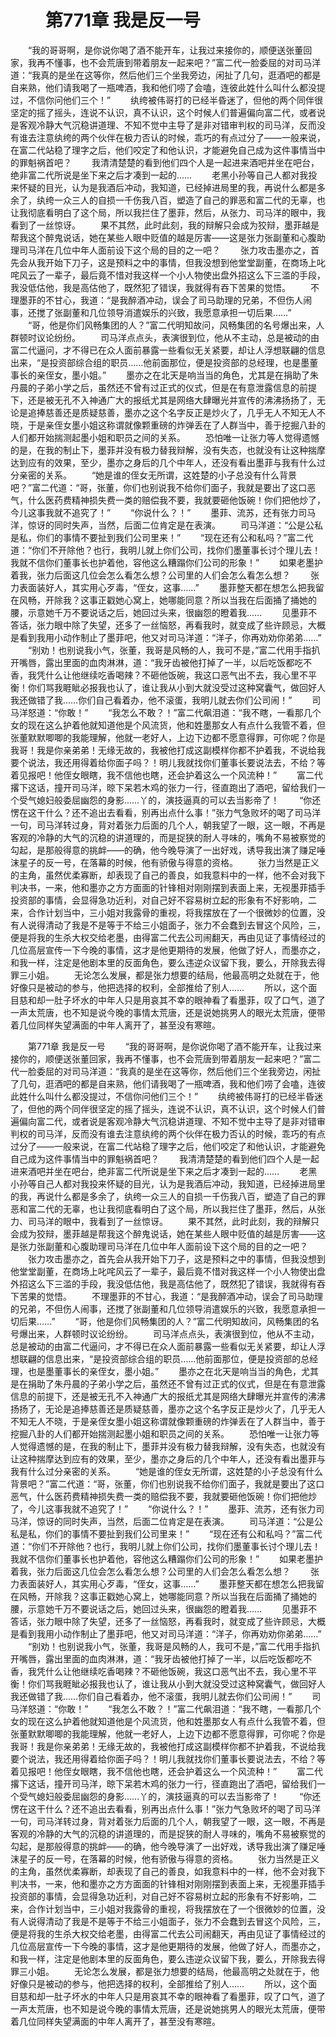 # 　　第771章 我是反一号
　　“我的哥哥啊，是你说你喝了酒不能开车，让我过来接你的，顺便送张董回家，我再不懂事，也不会荒唐到带着朋友一起来吧？”富二代一脸委屈的对司马洋道：“我真的是坐在这等你，然后他们三个坐我旁边，闲扯了几句，逛酒吧的都是自来熟，他们请我喝了一瓶啤酒，我和他们唠了会嗑，连彼此姓什么叫什么都没提过，不信你问他们三个！”
　　纨绔被伟哥打的已经半昏迷了，但他的两个同伴很坚定的摇了摇头，连说不认识，真不认识，这个时候人们普遍偏向富二代，或者说是客观冷静大气沉稳讲道理、不知不觉中主导了是非对错审判权的司马洋，反而没有谁去注意纨绔的两个伙伴在极力否认的时候，乖巧的有点过分了——一般来说，在富二代站稳了理字之后，他们咬定了和他认识，才能避免自己成为这件事情当中的罪魁祸首吧？
　　我清清楚楚的看到他们四个人是一起进来酒吧并坐在吧台，绝非富二代所说是坐下来之后才凑到一起的……
　　老黑小孙等自己人都对我投来怀疑的目光，认为是我酒后冲动，我知道，已经掉进局里的我，再说什么都是多余了，纨绔一众三人的自损一千伤我八百，塑造了自己的罪恶和富二代的无辜，也让我彻底看明白了这个局，所以我拦住了墨菲，然后，从张力、司马洋的眼中，我看到了一丝惊讶。
　　果不其然，此时此刻，我的辩解只会成为狡辩，墨菲越是帮我这个醉鬼说话，她在某些人眼中贬值的越是厉害——这是张力张副董和心腹助理司马洋在几位中年人面前设下这个局的目的之一吧？
　　张力攻击墨亦之，首先会从我开始下刀子，这是预料之中的事情，但我没想到他堂堂副董，在商场上叱咤风云了一辈子，最后竟不惜对我这样一个小人物使出盘外招这么下三滥的手段，我没低估他，我是高估他了，既然犯了错误，我就得有吞下苦果的觉悟。
　　不理墨菲的不甘心，我道：“是我醉酒冲动，误会了司马助理的兄弟，不但伤人闹事，还搅了张副董和几位领导消遣娱乐的兴致，我愿意承担一切后果……”
　　“哥，他是你们风畅集团的人？”富二代明知故问，风畅集团的名号爆出来，人群顿时议论纷纷。
　　司马洋点点头，表演很到位，他从不主动，总是被动的由富二代逼问，才不得已在众人面前暴露一些看似无关紧要，却让人浮想联翩的信息出来，“是投资部综合组的职员……他前面那位，便是投资部的总经理，也是墨董事长的亲侄女，墨小姐。”
　　墨亦之在北天是响当当的角色，尤其是在捐助了朱丹晨的子弟小学之后，虽然还不曾有过正式的仪式，但是在有意泄露信息的前提下，还是被无孔不入神通广大的报纸尤其是网络大肆曝光并宣传的沸沸扬扬了，无论是追捧慈善还是质疑慈善，墨亦之这个名字反正是炒火了，几乎无人不知无人不晓，于是亲侄女墨小姐这称谓就像颗重磅的炸弹丢在了人群当中，善于挖掘八卦的人们都开始揣测起墨小姐和职员之间的关系。
　　恐怕唯一让张力等人觉得遗憾的是，在我的制止下，墨菲并没有极力替我辩解，没有失态，也就没有让这种揣摩达到应有的效果，至少，墨亦之身后的几个中年人，还没有看出墨菲与我有什么过分亲密的关系。
　　“她是谁的侄女无所谓，这姓楚的小子总没有什么背景吧？”富二代道：“哥，张董，你们也别说我不给你们面子，我就是要出了这口恶气，什么医药费精神损失费一类的赔偿我不要，我就要砸他饭碗！你们把他炒了，今儿这事我就不追究了！”
　　“你说什么？！”
　　墨菲、流苏，还有张力司马洋，惊讶的同时失声，当然，后面二位肯定是在表演。
　　司马洋道：“公是公私是私，你们的事情不要扯到我们公司里来！”
　　“现在还有公和私吗？”富二代道：“你们不开除他？也行，我明儿就上你们公司，找你们墨董事长讨个理儿去！我就不信你们董事长也护着他，容他这么糟蹋你们公司的形象！”
　　如果老墨护着我，张力后面这几位会怎么看怎么想？公司里的人们会怎么看怎么想？
　　张力表面装好人，其实用心歹毒，“侄女，这事……”
　　墨菲整天都在想怎么把我留在风畅，开除我？这事正戳她心窝上，她哪能同意？所以当我在后面捅了捅她的腰，示意她千万不要说话之后，她回过头来，很幽怨的瞪着我……
　　见墨菲不答话，张力眼中除了失望，还多了一丝恼怒，再看我时，就变成了些许顾忌，大概是看到我用小动作制止了墨菲吧，他又对司马洋道：“洋子，你再劝劝你弟弟……”
　　“别劝！也别说我小气，张董，我哥是风畅的人，我可不是，”富二代用手指扒开嘴唇，露出里面的血肉淋淋，道：“我牙齿被他打掉了一半，以后吃饭都吃不香，我凭什么让他继续吃香喝辣？不砸他饭碗，我这口恶气出不去，我心里不平衡！你们骂我睚眦必报我也认了，谁让我从小到大就没受过这种窝囊气，做回好人我还做错了我……你们自己看着办，他不滚蛋，我明儿就去你们公司闹！”
　　司马洋怒道：“你敢！”
　　“我怎么不敢？！”富二代飙泪道：“我不瞎，一看那几个女的现在这么护着他就知道他是个风流货，他和姓墨那女人有点什么我管不着，但张董默默唧唧的我能理解，他就一老好人，上边下边都不愿意得罪，可你呢？你是我哥！我是你亲弟弟！无缘无故的，我被他打成这副模样你都不护着我，不说给我要个说法，我还用得着给你面子吗？！明儿我就找你们董事长要说法去，不给？等着见报吧！他侄女眼瞎，我不信他也瞎，还会护着这么一个风流种！”
　　富二代撂下这话，撞开司马洋，晾下呆若木鸡的张力一行，径直跑出了酒吧，留给我们一个受气媳妇般委屈幽怨的身影……丫的，演技逼真的可以去当影帝了！
　　“你还愣在这干什么？还不追出去看看，别再出点什么事！”张力气急败坏的喝了司马洋一句，司马洋转过身，背对着张力后面的几个人，朝我望了一眼，这一眼，不再是客观的冷静的大气的沉稳的讲道理的，而是捉狭的耐人寻味的，嘴角不易被察觉的勾起，是那般得意的挑衅——的确，他今晚导演了一出好戏，诱导我出演了赚足唾沫星子的反一号，在落幕的时候，他有骄傲与得意的资格。
　　张力当然是正义的主角，虽然优柔寡断，却表现了自己的善良，如我意料中的一样，他不会对我下判决书，一来，他和墨亦之方方面面的针锋相对刚刚摆到表面上来，无视墨菲插手投资部的事情，会显得急功近利，对自己好不容易树立起的形象有不好影响，二来，合作计划当中，三小姐对我露骨的重视，将我摆放在了一个很微妙的位置，没有人说得清动了我是不是等于不给三小姐面子，张力不会蠢到去冒这个风险，三，便是将我的生杀大权交给老墨，由得富二代去公司闹翻天，再由见证了事情经过的几位高层宣传一下今晚的事情，这才是他更期待的发展，他做了好人，而墨亦之，和我一样，注定是他剧本里的反面角色，要么违逆众议留下我，要么，开除我去得罪三小姐。
　　无论怎么发展，都是张力想要的结局，他最高明之处就在于，他好像只是被动的参与，他把选择的权利，全部推给了别人……
　　所以，这个面目慈和却一肚子坏水的中年人只是用哀其不幸的眼神看了看墨菲，叹了口气，道了一声太荒唐，也不知是说今晚的事情太荒唐，还是说她挑男人的眼光太荒唐，便带着几位同样失望满面的中年人离开了，甚至没有寒暄。

　　第771章 我是反一号
　　“我的哥哥啊，是你说你喝了酒不能开车，让我过来接你的，顺便送张董回家，我再不懂事，也不会荒唐到带着朋友一起来吧？”富二代一脸委屈的对司马洋道：“我真的是坐在这等你，然后他们三个坐我旁边，闲扯了几句，逛酒吧的都是自来熟，他们请我喝了一瓶啤酒，我和他们唠了会嗑，连彼此姓什么叫什么都没提过，不信你问他们三个！”
　　纨绔被伟哥打的已经半昏迷了，但他的两个同伴很坚定的摇了摇头，连说不认识，真不认识，这个时候人们普遍偏向富二代，或者说是客观冷静大气沉稳讲道理、不知不觉中主导了是非对错审判权的司马洋，反而没有谁去注意纨绔的两个伙伴在极力否认的时候，乖巧的有点过分了——一般来说，在富二代站稳了理字之后，他们咬定了和他认识，才能避免自己成为这件事情当中的罪魁祸首吧？
　　我清清楚楚的看到他们四个人是一起进来酒吧并坐在吧台，绝非富二代所说是坐下来之后才凑到一起的……
　　老黑小孙等自己人都对我投来怀疑的目光，认为是我酒后冲动，我知道，已经掉进局里的我，再说什么都是多余了，纨绔一众三人的自损一千伤我八百，塑造了自己的罪恶和富二代的无辜，也让我彻底看明白了这个局，所以我拦住了墨菲，然后，从张力、司马洋的眼中，我看到了一丝惊讶。
　　果不其然，此时此刻，我的辩解只会成为狡辩，墨菲越是帮我这个醉鬼说话，她在某些人眼中贬值的越是厉害——这是张力张副董和心腹助理司马洋在几位中年人面前设下这个局的目的之一吧？
　　张力攻击墨亦之，首先会从我开始下刀子，这是预料之中的事情，但我没想到他堂堂副董，在商场上叱咤风云了一辈子，最后竟不惜对我这样一个小人物使出盘外招这么下三滥的手段，我没低估他，我是高估他了，既然犯了错误，我就得有吞下苦果的觉悟。
　　不理墨菲的不甘心，我道：“是我醉酒冲动，误会了司马助理的兄弟，不但伤人闹事，还搅了张副董和几位领导消遣娱乐的兴致，我愿意承担一切后果……”
　　“哥，他是你们风畅集团的人？”富二代明知故问，风畅集团的名号爆出来，人群顿时议论纷纷。
　　司马洋点点头，表演很到位，他从不主动，总是被动的由富二代逼问，才不得已在众人面前暴露一些看似无关紧要，却让人浮想联翩的信息出来，“是投资部综合组的职员……他前面那位，便是投资部的总经理，也是墨董事长的亲侄女，墨小姐。”
　　墨亦之在北天是响当当的角色，尤其是在捐助了朱丹晨的子弟小学之后，虽然还不曾有过正式的仪式，但是在有意泄露信息的前提下，还是被无孔不入神通广大的报纸尤其是网络大肆曝光并宣传的沸沸扬扬了，无论是追捧慈善还是质疑慈善，墨亦之这个名字反正是炒火了，几乎无人不知无人不晓，于是亲侄女墨小姐这称谓就像颗重磅的炸弹丢在了人群当中，善于挖掘八卦的人们都开始揣测起墨小姐和职员之间的关系。
　　恐怕唯一让张力等人觉得遗憾的是，在我的制止下，墨菲并没有极力替我辩解，没有失态，也就没有让这种揣摩达到应有的效果，至少，墨亦之身后的几个中年人，还没有看出墨菲与我有什么过分亲密的关系。
　　“她是谁的侄女无所谓，这姓楚的小子总没有什么背景吧？”富二代道：“哥，张董，你们也别说我不给你们面子，我就是要出了这口恶气，什么医药费精神损失费一类的赔偿我不要，我就要砸他饭碗！你们把他炒了，今儿这事我就不追究了！”
　　“你说什么？！”
　　墨菲、流苏，还有张力司马洋，惊讶的同时失声，当然，后面二位肯定是在表演。
　　司马洋道：“公是公私是私，你们的事情不要扯到我们公司里来！”
　　“现在还有公和私吗？”富二代道：“你们不开除他？也行，我明儿就上你们公司，找你们墨董事长讨个理儿去！我就不信你们董事长也护着他，容他这么糟蹋你们公司的形象！”
　　如果老墨护着我，张力后面这几位会怎么看怎么想？公司里的人们会怎么看怎么想？
　　张力表面装好人，其实用心歹毒，“侄女，这事……”
　　墨菲整天都在想怎么把我留在风畅，开除我？这事正戳她心窝上，她哪能同意？所以当我在后面捅了捅她的腰，示意她千万不要说话之后，她回过头来，很幽怨的瞪着我……
　　见墨菲不答话，张力眼中除了失望，还多了一丝恼怒，再看我时，就变成了些许顾忌，大概是看到我用小动作制止了墨菲吧，他又对司马洋道：“洋子，你再劝劝你弟弟……”
　　“别劝！也别说我小气，张董，我哥是风畅的人，我可不是，”富二代用手指扒开嘴唇，露出里面的血肉淋淋，道：“我牙齿被他打掉了一半，以后吃饭都吃不香，我凭什么让他继续吃香喝辣？不砸他饭碗，我这口恶气出不去，我心里不平衡！你们骂我睚眦必报我也认了，谁让我从小到大就没受过这种窝囊气，做回好人我还做错了我……你们自己看着办，他不滚蛋，我明儿就去你们公司闹！”
　　司马洋怒道：“你敢！”
　　“我怎么不敢？！”富二代飙泪道：“我不瞎，一看那几个女的现在这么护着他就知道他是个风流货，他和姓墨那女人有点什么我管不着，但张董默默唧唧的我能理解，他就一老好人，上边下边都不愿意得罪，可你呢？你是我哥！我是你亲弟弟！无缘无故的，我被他打成这副模样你都不护着我，不说给我要个说法，我还用得着给你面子吗？！明儿我就找你们董事长要说法去，不给？等着见报吧！他侄女眼瞎，我不信他也瞎，还会护着这么一个风流种！”
　　富二代撂下这话，撞开司马洋，晾下呆若木鸡的张力一行，径直跑出了酒吧，留给我们一个受气媳妇般委屈幽怨的身影……丫的，演技逼真的可以去当影帝了！
　　“你还愣在这干什么？还不追出去看看，别再出点什么事！”张力气急败坏的喝了司马洋一句，司马洋转过身，背对着张力后面的几个人，朝我望了一眼，这一眼，不再是客观的冷静的大气的沉稳的讲道理的，而是捉狭的耐人寻味的，嘴角不易被察觉的勾起，是那般得意的挑衅——的确，他今晚导演了一出好戏，诱导我出演了赚足唾沫星子的反一号，在落幕的时候，他有骄傲与得意的资格。
　　张力当然是正义的主角，虽然优柔寡断，却表现了自己的善良，如我意料中的一样，他不会对我下判决书，一来，他和墨亦之方方面面的针锋相对刚刚摆到表面上来，无视墨菲插手投资部的事情，会显得急功近利，对自己好不容易树立起的形象有不好影响，二来，合作计划当中，三小姐对我露骨的重视，将我摆放在了一个很微妙的位置，没有人说得清动了我是不是等于不给三小姐面子，张力不会蠢到去冒这个风险，三，便是将我的生杀大权交给老墨，由得富二代去公司闹翻天，再由见证了事情经过的几位高层宣传一下今晚的事情，这才是他更期待的发展，他做了好人，而墨亦之，和我一样，注定是他剧本里的反面角色，要么违逆众议留下我，要么，开除我去得罪三小姐。
　　无论怎么发展，都是张力想要的结局，他最高明之处就在于，他好像只是被动的参与，他把选择的权利，全部推给了别人……
　　所以，这个面目慈和却一肚子坏水的中年人只是用哀其不幸的眼神看了看墨菲，叹了口气，道了一声太荒唐，也不知是说今晚的事情太荒唐，还是说她挑男人的眼光太荒唐，便带着几位同样失望满面的中年人离开了，甚至没有寒暄。
